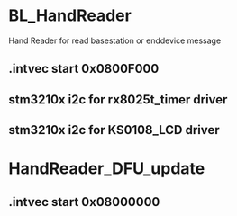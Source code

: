 # BL_HandReader
Hand Reader for read basestation or enddevice message
## .intvec start 0x0800F000
## stm3210x i2c for rx8025t_timer driver
## stm3210x i2c for KS0108_LCD driver
# HandReader_DFU_update
## .intvec start  0x08000000
